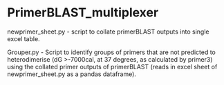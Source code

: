 # PrimerBLAST_multiplexer

newprimer_sheet.py - script to collate primerBLAST outputs into single excel table.

Grouper.py - Script to identify groups of primers that are not predicted to heterodimerise (dG >-7000cal, at 37 degrees, as calculated by primer3) using the collated primer outputs of primerBLAST (reads in excel sheet of newprimer_sheet.py as a pandas dataframe).  
